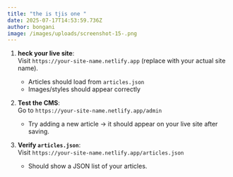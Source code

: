 ```yaml
---
title: "the is tjis one "
date: 2025-07-17T14:53:59.736Z
author: bongani
image: /images/uploads/screenshot-15-.png
---
```

<!--StartFragment-->

1. **heck your live site**:\
   Visit `https://your-site-name.netlify.app` (replace with your actual site name).

   * Articles should load from `articles.json`
   * Images/styles should appear correctly
2. **Test the CMS**:\
   Go to `https://your-site-name.netlify.app/admin`

   * Try adding a new article → it should appear on your live site after saving.
3. **Verify `articles.json`**:\
   Visit `https://your-site-name.netlify.app/articles.json`

   * Should show a JSON list of your articles.

<!--EndFragment-->